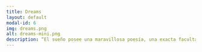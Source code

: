 ```yaml
---
title: Dreams
layout: default
modal-id: 6
img: dreams.png
alt: dreams-mini.png
description: “El sueño posee una maravillosa poesía, una exacta facultad alegórica, un humorismo incomparable y una deliciosa ironía.” ― Sigmund Freud
---
```

